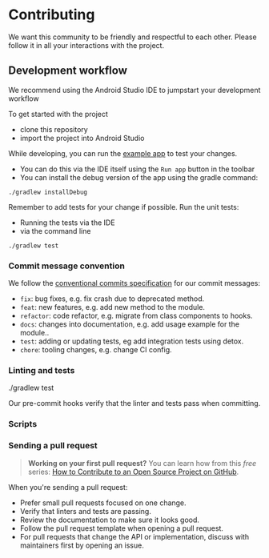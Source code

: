 # Contributing

We want this community to be friendly and respectful to each other. Please follow it in all your interactions with the project.

## Development workflow

We recommend using the Android Studio IDE to jumpstart your development workflow

To get started with the project
- clone this repository
- import the project into Android Studio

While developing, you can run the [example app](/example/) to test your changes.
- You can do this via the IDE itself using the `Run app` button in the toolbar
- You can install the debug version of the app using the gradle command:
```
./gradlew installDebug
```

Remember to add tests for your change if possible. Run the unit tests:
- Running the tests via the IDE
- via the command line
```
./gradlew test
```

### Commit message convention

We follow the [conventional commits specification](https://www.conventionalcommits.org/en) for our commit messages:

- `fix`: bug fixes, e.g. fix crash due to deprecated method.
- `feat`: new features, e.g. add new method to the module.
- `refactor`: code refactor, e.g. migrate from class components to hooks.
- `docs`: changes into documentation, e.g. add usage example for the module..
- `test`: adding or updating tests, eg add integration tests using detox.
- `chore`: tooling changes, e.g. change CI config.

### Linting and tests

./gradlew test

Our pre-commit hooks verify that the linter and tests pass when committing.

### Scripts

### Sending a pull request

> **Working on your first pull request?** You can learn how from this _free_ series: [How to Contribute to an Open Source Project on GitHub](https://egghead.io/series/how-to-contribute-to-an-open-source-project-on-github).

When you're sending a pull request:

- Prefer small pull requests focused on one change.
- Verify that linters and tests are passing.
- Review the documentation to make sure it looks good.
- Follow the pull request template when opening a pull request.
- For pull requests that change the API or implementation, discuss with maintainers first by opening an issue.
